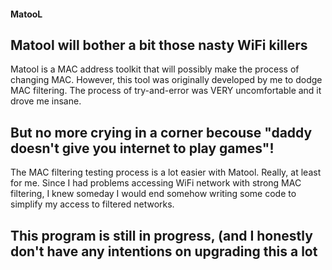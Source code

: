 #### MatooL

## Matool will bother a bit those nasty WiFi killers

Matool is a MAC address toolkit that will possibly make the process of changing MAC. 
However, this tool was originally developed by me to dodge MAC filtering.
The process of try-and-error was VERY uncomfortable and it drove me insane.

## But no more crying in a corner becouse "daddy doesn't give you internet to play games"!

The MAC filtering testing process is a lot easier with Matool. Really, at least for me.
Since I had problems accessing WiFi network with strong MAC filtering, I knew someday I would end somehow writing some code to simplify my access to filtered networks.



## This program is still in progress, (and I honestly don't have any intentions on upgrading this a lot
